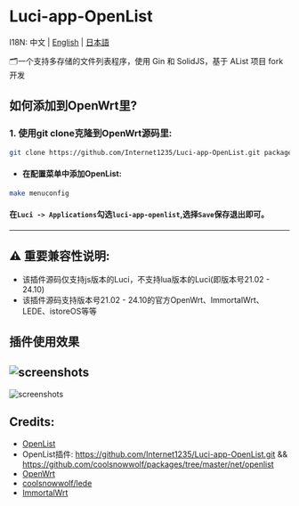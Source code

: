 # Luci-app-OpenList

I18N: 中文 | [English](README_EN.md) | [日本語](README_JA.md)

🗂️一个支持多存储的文件列表程序，使用 Gin 和 SolidJS，基于 AList 项目 fork 开发

## 如何添加到OpenWrt里?

### 1. 使用git clone克隆到OpenWrt源码里:
```bash
git clone https://github.com/Internet1235/Luci-app-OpenList.git package/openlist
```
- #### 在配置菜单中添加OpenList:
```bash
make menuconfig
```
#### 在``Luci -> Applications``勾选``luci-app-openlist``,选择``Save``保存退出即可。

-----------------------------

## ⚠️ 重要兼容性说明: 
- 该插件源码仅支持js版本的Luci，不支持lua版本的Luci(即版本号21.02 - 24.10)
- 该插件源码支持版本号21.02 - 24.10的官方OpenWrt、ImmortalWrt、LEDE、istoreOS等等

## 插件使用效果

![screenshots](https://cdn.jsdelivr.net/gh/Internet1235/Luci-app-OpenList@main/docs/1.png)
---
![screenshots](https://cdn.jsdelivr.net/gh/Internet1235/Luci-app-OpenList@main/docs/2.png)


## Credits: 

- [OpenList](https://github.com/OpenListTeam/OpenList)
- OpenList插件: https://github.com/Internet1235/Luci-app-OpenList.git && https://github.com/coolsnowwolf/packages/tree/master/net/openlist
- [OpenWrt](https://github.com/openwrt/openwrt)
- [coolsnowwolf/lede](https://github.com/coolsnowwolf/lede)
- [ImmortalWrt](https://github.com/immortalwrt/immortalwrt)

